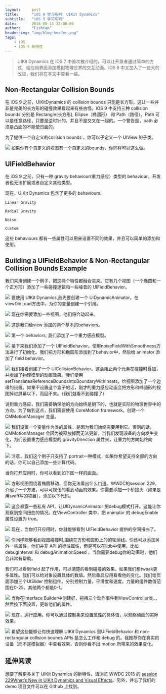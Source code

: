 ```yaml
---
layout:     post
title:      "iOS 9 学习系列: UIKit Dynamics"
subtitle:   "iOS 9 学习系列"
date:       2016-05-13 22:00:00
author:     "FishYan"
header-img: "img/blog-header.png"
tags:
    - iOS
    - iOS 9 新特性
---
```


>UIKit Dynamics 在 iOS 7 中首次被介绍的，可以让开发者通过简单的方式，给应用界面添加模拟物理世界的交互动画。iOS 9 中又加入了一些大的改进，我们将在本文中查看一些。

## Non-Rectangular Collision Bounds
在 iOS 9 之前，UIKitDynamics 的 collision bounds 只能是长方形。这让一些并非是完美的长方形的碰撞效果看起来有些古怪。iOS 9 中支持三种 collision bounds 分别是 Rectangle(长方形), Ellipse（椭圆形） 和 Path（路径）。Path 可以是任意路径，只要是逆时针的，并且不是交叉在一起的。一个警告是，path 必须是凸面的不能使凹面的。

为了提供一个自定义的collision bounds ，你可以子定义一个 UIView 的子类。


![](http://upload-images.jianshu.io/upload_images/28255-7d655a86501d6121.png?imageMogr2/auto-orient/strip%7CimageView2/2/w/1240)
如果你有个自定义的视图有一个自定义的bounds，你同样可以这么做。

## UIFieldBehavior
在 iOS 9 之前，只有一种 gravity behaviour(重力感应）类型的 behaviour。开发者也无法扩展或者自定义其他类型。

现在，UIKit Dynamics 包含了更多的 behaviours.
```
Linear Gravity

Radial Gravity

Noise

Custom
```
这些 behaviours 都有一些属性可以用来设置不同的效果，并且可以简单的添加和使用。

## Building a UIFieldBehavior & Non-Rectangular Collision Bounds Example
我们来用创建一个例子，把这两个特性都融合进来。它有几个视图（一个椭圆和一个正方形）添加了一些碰撞逻辑和一些噪音的 UIFieldBehavior。


![](http://upload-images.jianshu.io/upload_images/28255-1071611dfd5b04d4.png?imageMogr2/auto-orient/strip%7CimageView2/2/w/1240)
要使用 UIKit Dynamics,首先要创建一个 UIDynamicAnimator。在 viewDidLoad方法中，为你的变量创建一个引用。


![](http://upload-images.jianshu.io/upload_images/28255-71d0c149346bfa49.png?imageMogr2/auto-orient/strip%7CimageView2/2/w/1240)
现在你需要添加一些视图，他们将会动起来。


![](http://upload-images.jianshu.io/upload_images/28255-1f0c41c20060bc82.png?imageMogr2/auto-orient/strip%7CimageView2/2/w/1240)
这是我们给view 添加的两个基本的behaviors。


![](http://upload-images.jianshu.io/upload_images/28255-9ce004cd1092b72f.png?imageMogr2/auto-orient/strip%7CimageView2/2/w/1240)
第一个 behaviors, 我们添加了一个重力感应模型。


![](http://upload-images.jianshu.io/upload_images/28255-d0f0eae83c2bdff8.png?imageMogr2/auto-orient/strip%7CimageView2/2/w/1240)
接下来我们添加了一个 UIFieldBehavior。使用noiseFieldWithSmoothness方法进行了初始化。我们把方形和椭圆形添加到了behavior中，然后给 animator 添加了 field behavior。


![](http://upload-images.jianshu.io/upload_images/28255-e2a15d8c50855288.png?imageMogr2/auto-orient/strip%7CimageView2/2/w/1240)
我们接着创建了一个 UICollisionBehavior。这会阻止两个元素在碰撞时叠加，并增加了物理模型的动画效果。我们使用setTranslatesReferenceBoundsIntoBoundaryWithInsets，给视图添加了一个边缘的设置。如果不设置这个盒子的话，刚才的重力感应动画会把方形和椭圆形的视图掉进屏幕以下，而回不来。（我们就看不到碰撞了）

说到重力感应，我们需要确保他的方向始终是朝下的，也就是实际的物理世界中的方向。为了做到这点，我们需要使用 CoreMotion framework。创建一个CMMotionManager 变量。


![](http://upload-images.jianshu.io/upload_images/28255-55b0d2f64128e9ba.png?imageMogr2/auto-orient/strip%7CimageView2/2/w/1240)
我们设置一个变量作为类的属性，是因为我们始终需要用到它。否则的话，CMMotionManager 会因为被释放掉而无法更新。当我们发现设备的方向发生变化，为们设置重力感应模型的 gravityDirection 属性来，让重力的方向始终向下。


![](http://upload-images.jianshu.io/upload_images/28255-770c6ef7f1620ebf.png?imageMogr2/auto-orient/strip%7CimageView2/2/w/1240)
注意，我们这个例子只支持了 portrait一种模式，如果你希望支持全部的方向的话，你可以自己添加一些计算代码。

当你打开应用时，你可以看到如下图一样的画面。


![](http://upload-images.jianshu.io/upload_images/28255-05ddd12d2907ceec.jpg?imageMogr2/auto-orient/strip%7CimageView2/2/w/1240)
方形视图围绕着椭圆移动，但你无法看出什么门道。WWDC的session 229，介绍了一个方法，可以可视化的看到动画的效果。你需要添加一个桥接头（如果是用swift写的项目），添加以下代码。


![](http://upload-images.jianshu.io/upload_images/28255-9b949c5f8dadb504.png?imageMogr2/auto-orient/strip%7CimageView2/2/w/1240)
这会暴露一些私有 API，让UIDynamicAnimator 把debug模式打开。这能让你观察到空间扭曲的情况。在ViewController 类中，把 animator 的 debugEnable 属性设置为 true。


![](http://upload-images.jianshu.io/upload_images/28255-c9cff9da41ce5276.png?imageMogr2/auto-orient/strip%7CimageView2/2/w/1240)
现在，当你打开应用时，你就能够看到 UIFieldBehavior 提供的空间扭曲了。


![](http://upload-images.jianshu.io/upload_images/28255-91c389dfbf3ca852.jpg?imageMogr2/auto-orient/strip%7CimageView2/2/w/1240)
你同样能够看到视图碰撞时,围绕在方形和圆形上的的轮廓线。你还可以添加另外一些属性，他们并非 API 的标注属性，但是可以在lldb中使用。比如 debugInterval 和 debugAnimationSpeed ，当你需要debug你的动画时，他们会非常有帮助。

我们可以看到field 起了作用，可以清楚的看到碰撞的效果。如果我们想tweak更多属性。我们可以给对象设置具体的数值。然后重启应用看看他的变化。我们给页面添加三个UISlider 控制组件。分别控制力量，平滑度和速度。力量的组件数值范围在0-25，其他两个都是0-1。


![](http://upload-images.jianshu.io/upload_images/28255-587460033787410e.png?imageMogr2/auto-orient/strip%7CimageView2/2/w/1240)
当你在Interface Builder中创建好，拖拽三个动作事件到ViewController类。，然后按下面设置，更新他们的属性。


![](http://upload-images.jianshu.io/upload_images/28255-eae971d204e82448.png?imageMogr2/auto-orient/strip%7CimageView2/2/w/1240)
现在，运行应用。你可以通过控制条来设置属性的具体值，以观察动画的实际效果。


![](http://upload-images.jianshu.io/upload_images/28255-d075c0642b20afb1.png?imageMogr2/auto-orient/strip%7CimageView2/2/w/1240)
希望这些能够让你快速理解 UIKit Dynamics 里UIFieldBehavior 和  non-rectangular  collision bounds APIs 是怎么工作和 debug 的。我推荐你在真实的设备（而不是模拟器）中查看效果，否则你看不出 motion 所带来的效果变化。

## 延伸阅读
想要了解更多关于 UIKit Dynamics 的新特性，请浏览 WWDC 2015 的 [session 229What’s New in UIKit Dynamics and Visual Effects](https://developer.apple.com/videos/wwdc/2015/?id=229)。另外，并忘了我们的 demo 项目文件可以在 Github 上找到。